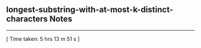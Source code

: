 <h2>longest-substring-with-at-most-k-distinct-characters Notes</h2><hr>[ Time taken: 5 hrs 13 m 51 s ]